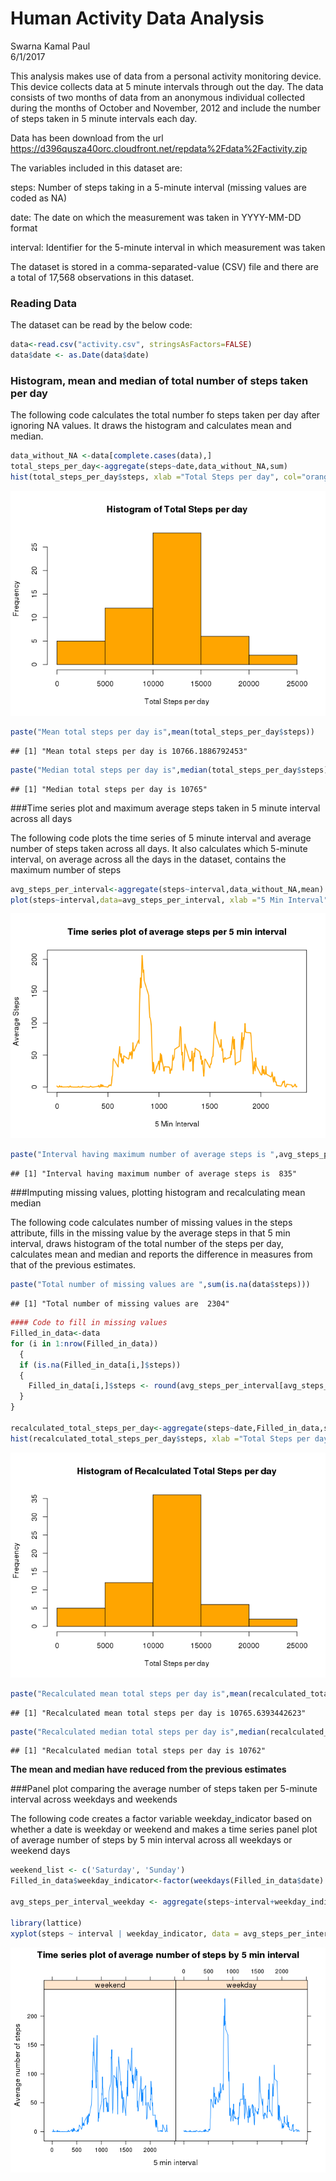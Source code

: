 # Human Activity Data Analysis
Swarna Kamal Paul  
6/1/2017  

This analysis makes use of data from a personal activity monitoring device. This device collects data at 5 minute intervals through out the day. The data consists of two months of data from an anonymous individual collected during the months of October and November, 2012 and include the number of steps taken in 5 minute intervals each day.

Data has been download from the url https://d396qusza40orc.cloudfront.net/repdata%2Fdata%2Factivity.zip

The variables included in this dataset are:

steps: Number of steps taking in a 5-minute interval (missing values are coded as NA)

date: The date on which the measurement was taken in YYYY-MM-DD format

interval: Identifier for the 5-minute interval in which measurement was taken

The dataset is stored in a comma-separated-value (CSV) file and there are a total of 17,568 observations in this dataset.


### Reading Data
The dataset can be read by the below code:


```r
data<-read.csv("activity.csv", stringsAsFactors=FALSE)
data$date <- as.Date(data$date)
```


### Histogram, mean and median of total number of steps taken per day

The following code calculates the total number fo steps taken per day after ignoring NA values. It draws the histogram and calculates mean and median.


```r
data_without_NA <-data[complete.cases(data),]
total_steps_per_day<-aggregate(steps~date,data_without_NA,sum)
hist(total_steps_per_day$steps, xlab ="Total Steps per day", col="orange",main="Histogram of Total Steps per day")
```

![](PA1_template_files/figure-html/unnamed-chunk-2-1.png)<!-- -->

```r
paste("Mean total steps per day is",mean(total_steps_per_day$steps))
```

```
## [1] "Mean total steps per day is 10766.1886792453"
```

```r
paste("Median total steps per day is",median(total_steps_per_day$steps))
```

```
## [1] "Median total steps per day is 10765"
```


###Time series plot and maximum average steps taken in 5 minute interval across all days

The following code plots the time series of 5 minute interval and average number of steps taken across all days. It also calculates which 5-minute interval, on average across all the days in the dataset, contains the maximum number of steps


```r
avg_steps_per_interval<-aggregate(steps~interval,data_without_NA,mean)
plot(steps~interval,data=avg_steps_per_interval, xlab ="5 Min Interval",ylab="Average Steps", col="orange",lwd=2,type="l",main="Time series plot of average steps per 5 min interval")
```

![](PA1_template_files/figure-html/unnamed-chunk-3-1.png)<!-- -->

```r
paste("Interval having maximum number of average steps is ",avg_steps_per_interval[which.max(avg_steps_per_interval$steps),]$interval)
```

```
## [1] "Interval having maximum number of average steps is  835"
```


###Imputing missing values, plotting histogram and recalculating mean median

The following code calculates number of missing values in the steps attribute, fills in the missing value by the average steps in that 5 min interval, draws histogram of the total number of the steps per day, calculates mean and median and reports the difference in measures from that of the previous estimates.


```r
paste("Total number of missing values are ",sum(is.na(data$steps)))
```

```
## [1] "Total number of missing values are  2304"
```

```r
#### Code to fill in missing values
Filled_in_data<-data
for (i in 1:nrow(Filled_in_data))
  {
  if (is.na(Filled_in_data[i,]$steps))
  {
    Filled_in_data[i,]$steps <- round(avg_steps_per_interval[avg_steps_per_interval$interval==Filled_in_data[i,]$interval,]$steps)
  }
}

recalculated_total_steps_per_day<-aggregate(steps~date,Filled_in_data,sum)
hist(recalculated_total_steps_per_day$steps, xlab ="Total Steps per day", col="orange",main="Histogram of Recalculated Total Steps per day")
```

![](PA1_template_files/figure-html/unnamed-chunk-4-1.png)<!-- -->

```r
paste("Recalculated mean total steps per day is",mean(recalculated_total_steps_per_day$steps))
```

```
## [1] "Recalculated mean total steps per day is 10765.6393442623"
```

```r
paste("Recalculated median total steps per day is",median(recalculated_total_steps_per_day$steps))
```

```
## [1] "Recalculated median total steps per day is 10762"
```

**The mean and median have reduced from the previous estimates**


###Panel plot comparing the average number of steps taken per 5-minute interval across weekdays and weekends

The following code creates a factor variable weekday_indicator based on whether a date is weekday or weekend and makes a time series panel plot of average number of steps by 5 min interval across all weekdays or weekend days


```r
weekend_list <- c('Saturday', 'Sunday')
Filled_in_data$weekday_indicator<-factor(weekdays(Filled_in_data$date) %in% weekend_list,labels=c("weekend","weekday"),levels=c(TRUE, FALSE))

avg_steps_per_interval_weekday <- aggregate(steps~interval+weekday_indicator,Filled_in_data,mean)

library(lattice)
xyplot(steps ~ interval | weekday_indicator, data = avg_steps_per_interval_weekday,type = "l",xlab="5 min interval",ylab="Average number of steps",main="Time series plot of average number of steps by 5 min interval")
```

![](PA1_template_files/figure-html/unnamed-chunk-5-1.png)<!-- -->
